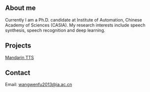 ## About me
Currently I am a Ph.D. candidate at Institute of Automation, Chinese Academy of Sciences (CASIA). My research interests include speech synthesis, speech recognition and deep learning.

## Projects
[Mandarin TTS](https://wangwenfu.github.io/mandarin_tts/)

## Contact
Email: wangwenfu2013@ia.ac.cn
